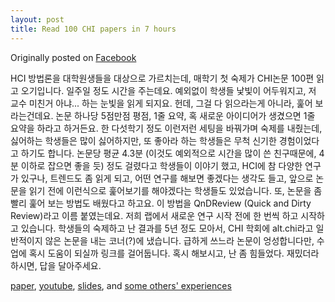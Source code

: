 ```yaml
---
layout: post
title: Read 100 CHI papers in 7 hours
---
```


Originally posted on [Facebook](https://www.facebook.com/yijisoo/posts/10100825474858689)

HCI 방법론을 대학원생들을 대상으로 가르치는데, 매학기 첫 숙제가 CHI논문 100편 읽고 오기입니다. 일주일 정도 시간을 주는데요. 예외없이 학생들 낯빛이 어두워지고, 저 교수 미친거 아냐... 하는 눈빛을 읽게 되지요. 헌데, 그걸 다 읽으라는게 아니라, 훑어 보라는건데요. 논문 하나당 5점만점 평점, 1줄 요약, 혹 새로운 아이디어가 생겼으면 1줄 요약을 하라고 하거든요. 한 다섯학기 정도 이런저런 세팅을 바꿔가며 숙제를 내줬는데, 싫어하는 학생들은 많이 싫어하지만, 또 좋아라 하는 학생들은 무척 신기한 경험이었다고 하기도 합니다. 논문당 평균 4.3분 (이것도 예외적으로 시간을 많이 쓴 친구때문에, 4분 이하로 잡으면 좋을 듯) 정도 걸렸다고 학생들이 이야기 했고, HCI에 참 다양한 연구가 있구나, 트렌드도 좀 읽게 되고, 어떤 연구를 해보면 좋겠다는 생각도 들고, 앞으로 논문을 읽기 전에 이런식으로 훑어보기를 해야겠다는 학생들도 있었습니다. 또, 논문을 좀 빨리 훑어 보는 방법도 배웠다고 하고요. 이 방법을 QnDReview (Quick and Dirty Review)라고 이름 붙였는데요. 저희 랩에서 새로운 연구 시작 전에 한 번씩 하고 시작하고 있습니다. 학생들의 숙제하고 난 결과를 5년 정도 모아서, CHI 학회에 alt.chi라고 일반적이지 않은 논문을 내는 코너(?)에 냈습니다. 급하게 쓰느라 논문이 엉성합니다만, 수업에 혹시 도움이 되실까 링크를 걸어둡니다. 혹시 해보시고, 난 좀 힘들었다. 재밌더라 하시면, 답을 달아주세요.

[paper](http://dl.acm.org/citation.cfm?id=2578884), [youtube](https://www.youtube.com/watch?v=5RmRNETY_OY), [slides](http://www.slideshare.net/yijisoo/qndreview-read-100-chi-papers-in-7-hours), and [some others' experiences](http://heidi.ee/HCI/read-100-chi-papers-in-7-hours-is-it-possbile/)